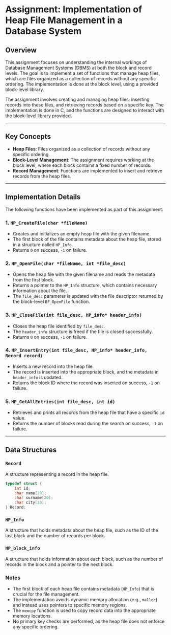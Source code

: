 # Assignment: Implementation of Heap File Management in a Database System

## Overview
This assignment focuses on understanding the internal workings of Database Management Systems (DBMS) at both the block and record levels. The goal is to implement a set of functions that manage heap files, which are files organized as a collection of records without any specific ordering. The implementation is done at the block level, using a provided block-level library.

The assignment involves creating and managing heap files, inserting records into these files, and retrieving records based on a specific key. The implementation is done in C, and the functions are designed to interact with the block-level library provided.

---

## Key Concepts
- **Heap Files**: Files organized as a collection of records without any specific ordering.
- **Block-Level Management**: The assignment requires working at the block level, where each block contains a fixed number of records.
- **Record Management**: Functions are implemented to insert and retrieve records from the heap files.

---

## Implementation Details
The following functions have been implemented as part of this assignment:

### 1. `HP_CreateFile(char *fileName)`
- Creates and initializes an empty heap file with the given filename.
- The first block of the file contains metadata about the heap file, stored in a structure called `HP_Info`.
- Returns `0` on success, `-1` on failure.

### 2. `HP_OpenFile(char *fileName, int *file_desc)`
- Opens the heap file with the given filename and reads the metadata from the first block.
- Returns a pointer to the `HP_Info` structure, which contains necessary information about the file.
- The `file_desc` parameter is updated with the file descriptor returned by the block-level `BF_OpenFile` function.

### 3. `HP_CloseFile(int file_desc, HP_info* header_info)`
- Closes the heap file identified by `file_desc`.
- The `header_info` structure is freed if the file is closed successfully.
- Returns `0` on success, `-1` on failure.

### 4. `HP_InsertEntry(int file_desc, HP_info* header_info, Record record)`
- Inserts a new record into the heap file.
- The record is inserted into the appropriate block, and the metadata in `header_info` is updated.
- Returns the block ID where the record was inserted on success, `-1` on failure.

### 5. `HP_GetAllEntries(int file_desc, int id)`
- Retrieves and prints all records from the heap file that have a specific `id` value.
- Returns the number of blocks read during the search on success, `-1` on failure.

---

## Data Structures

### `Record`
A structure representing a record in the heap file.
```c
typedef struct {
    int id;
    char name[20];
    char surname[20];
    char city[20];
} Record;
```

### `HP_Info`
A structure that holds metadata about the heap file, such as the ID of the last block and the number of records per block.

### `HP_block_info`
A structure that holds information about each block, such as the number of records in the block and a pointer to the next block.

### Notes
- The first block of each heap file contains metadata (`HP_Info`) that is crucial for the file management.
- The implementation avoids dynamic memory allocation (e.g., `malloc`) and instead uses pointers to specific memory regions.
- The `memcpy` function is used to copy record data into the appropriate memory locations.
- No primary key checks are performed, as the heap file does not enforce any specific ordering.